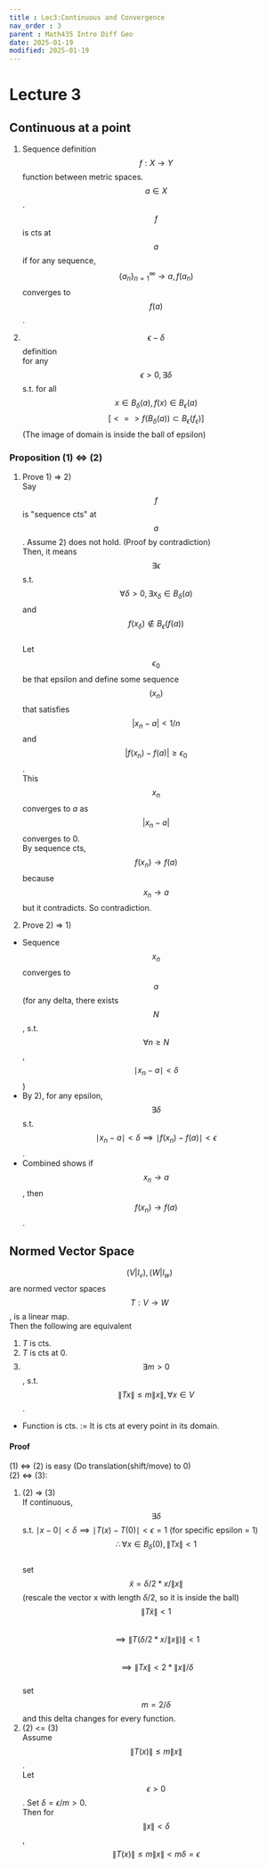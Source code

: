 ```yaml
---
title : Lec3:Continuous and Convergence
nav_order : 3
parent : Math435 Intro Diff Geo
date: 2025-01-19
modified: 2025-01-19
---
```

# Lecture 3
## Continuous at a point
1) Sequence definition  
$$f : X \to Y $$ function between metric spaces. $$a\in X$$.  
$$f$$ is cts at $$a$$ if for any sequence,  
$$\{a_n\}_{n=1}^{\infty} \to a, f(a_n) $$ converges to $$f(a)$$.  

2) $$\epsilon - \delta$$ definition  
for any $$\epsilon > 0, \exists \delta$$ s.t. for all $$x \in B_{\delta}(a), f(x) \in B_{\epsilon}(a)$$     $$[<=>f(B_{\delta}(a)) \subset B_{\epsilon}(f_\epsilon)]$$ (The image of domain is inside the ball of epsilon)

### Proposition (1) <=> (2)  
1) Prove 1) => 2)  
Say $$f$$ is "sequence cts" at $$a$$. Assume 2) does not hold. (Proof by contradiction)  
Then, it means $$\exists \epsilon$$ s.t. $$ \forall \delta > 0, \exists x_\delta \in B_{\delta}(a)$$ and $$f(x_\delta) \notin B_{\epsilon}(f(a))$$  
Let $$\epsilon_0$$ be that epsilon and define some sequence $$(x_n)$$ that satisfies $$|x_n - a| < 1/n$$ and $$|f(x_n) - f(a)| \ge \epsilon_0$$.  
This $${x_n}$$ converges to $a$ as $$|x_n - a|$$ converges to 0.  
By sequence cts, $$f(x_n) \to f(a)$$ because $$x_n \to a$$ but it contradicts. So contradiction. 

2) Prove 2) => 1)  
* Sequence $${x_n}$$ converges to $$a$$ (for any delta, there exists $$N$$, s.t. $$\forall n \ge N$$, $$\mid x_n - a \mid < \delta$$)  
* By 2), for any epsilon, $$\exists \delta$$ s.t. $$\mid x_n - a \mid < \delta \implies \mid f(x_n) - f(a) \mid < \epsilon$$. 
* Combined shows if $${x_n} \to a$$, then $$f(x_n) \to f(a)$$. 

## Normed Vector Space  
$$(V | l_v), (W | l_w)$$ are normed vector spaces  
$$T:V \to W$$, is a linear map.  
Then the following are equivalent  
1) $T$ is cts.  
2) $T$ is cts at 0.  
3) $$\exists m>0$$, s.t. $$\|Tx\| \le m\|x\|, \forall x \in V$$. 

* Function is cts. := It is cts at every point in its domain.  

#### Proof 
(1) <=> (2) is easy (Do translation(shift/move) to 0)  
(2) <=> (3):  
1. (2) => (3)  
If continuous, $$\exists \delta$$ s.t. $\mid x - 0 \mid < \delta \implies \mid T(x) - T(0) \mid < \epsilon = 1$ (for specific epsilon = 1)  
$$\therefore \forall x \in B_\delta (0), \| Tx \| < 1$$  
set $$\tilde{x} = \delta/2 * x/{\| x \|}$$ (rescale the vector x with length $\delta/2$, so it is inside the ball)  
$$\| T \tilde{x} \| < 1$$  
$$ \implies \| T (\delta/2 * x/{\| x \|}) \| < 1$$  
$$ \implies \| Tx \| < 2*{\| x \|} / \delta $$  
set $$m = 2/\delta$$ and this delta changes for every function.  
2. (2) <= (3)  
Assume $$\| T(x) \| \le m \| x \| $$.  
Let $$ \epsilon > 0$$. Set $\delta = \epsilon / m >0$.  
Then for $$\| x \| < \delta $$,  
$$\| T(x) \| \le m \| x \| < m \delta = \epsilon$$  
